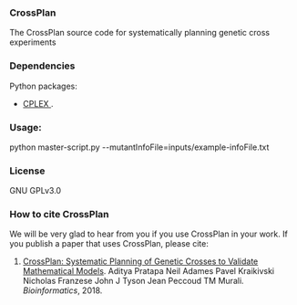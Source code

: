 ### CrossPlan
The CrossPlan source code for systematically planning genetic cross experiments

### Dependencies 
Python packages:
  * <a href= https://www.ibm.com/support/knowledgecenter/SSSA5P_12.7.0/ilog.odms.cplex.help/CPLEX/GettingStarted/topics/set_up/Python_setup.html> CPLEX </a>. 

### Usage: 
python master-script.py --mutantInfoFile=inputs/example-infoFile.txt

### License

GNU GPLv3.0

### How to cite CrossPlan

We will be very glad to hear from you if you use CrossPlan in your work. If you publish a paper that uses CrossPlan, please cite:
1. <a href="https://doi.org/10.1093/bioinformatics/bty072"> CrossPlan: Systematic Planning of Genetic Crosses to Validate Mathematical Models</a>. Aditya Pratapa  Neil Adames  Pavel Kraikivski  Nicholas Franzese  John J Tyson Jean Peccoud  TM Murali. *Bioinformatics*, 2018. 
